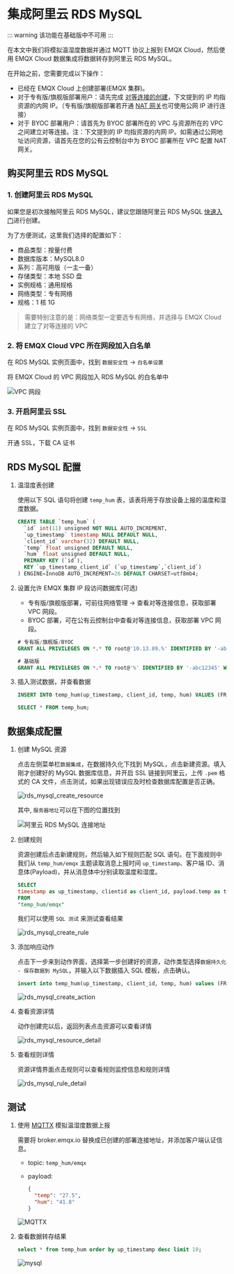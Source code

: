 # 集成阿里云 RDS MySQL

::: warning
该功能在基础版中不可用
:::

在本文中我们将模拟温湿度数据并通过 MQTT 协议上报到 EMQX Cloud，然后使用 EMQX Cloud 数据集成将数据转存到阿里云 RDS MySQL。

在开始之前，您需要完成以下操作：

- 已经在 EMQX Cloud 上创建部署(EMQX 集群)。
- 对于专有版/旗舰版部署用户：请先完成 [对等连接的创建](../deployments/vpc_peering.md)，下文提到的 IP 均指资源的内网 IP。（专有版/旗舰版部署若开通 [NAT 网关](../vas/nat-gateway.md)也可使用公网 IP 进行连接）
- 对于 BYOC 部署用户：请首先为 BYOC 部署所在的 VPC 与资源所在的 VPC 之间建立对等连接。注：下文提到的 IP 均指资源的内网 IP。如需通过公网地址访问资源，请首先在您的公有云控制台中为 BYOC 部署所在 VPC 配置 NAT 网关。

## 购买阿里云 RDS MySQL

### 1. 创建阿里云 RDS MySQL

如果您是初次接触阿里云 RDS MySQL，建议您跟随阿里云 RDS MySQL [快速入门](https://help.aliyun.com/document_detail/96036.html)进行创建。

为了方便测试，这里我们选择的配置如下：

- 商品类型：按量付费
- 数据库版本：MySQL8.0
- 系列：高可用版（一主一备）
- 存储类型：本地 SSD 盘
- 实例规格：通用规格
- 网络类型：专有网络
- 规格：1 核 1G

> 需要特别注意的是：网络类型一定要选专有网络，并选择与 EMQX Cloud 建立了对等连接的 VPC

### 2. 将 EMQX Cloud VPC 所在网段加入白名单

在 RDS MySQL 实例页面中，找到 `数据安全性` -> `白名单设置`

将 EMQX Cloud 的 VPC 网段加入 RDS MySQL 的白名单中

![VPC 网段](./_assets/aliyun_mysql_vpc_info.png)

### 3. 开启阿里云 SSL

在 RDS MySQL 实例页面中，找到 `数据安全性` -> `SSL`

开通 SSL，下载 CA 证书

## RDS MySQL 配置

1. 温湿度表创建

   使用以下 SQL 语句将创建 `temp_hum` 表，该表将用于存放设备上报的温度和湿度数据。

   ```sql
   CREATE TABLE `temp_hum` (
     `id` int(11) unsigned NOT NULL AUTO_INCREMENT,
     `up_timestamp` timestamp NULL DEFAULT NULL,
     `client_id` varchar(32) DEFAULT NULL,
     `temp` float unsigned DEFAULT NULL,
     `hum` float unsigned DEFAULT NULL,
     PRIMARY KEY (`id`),
     KEY `up_timestamp_client_id` (`up_timestamp`,`client_id`)
   ) ENGINE=InnoDB AUTO_INCREMENT=26 DEFAULT CHARSET=utf8mb4;
   ```

2. 设置允许 EMQX 集群 IP 段访问数据库(可选)

   - 专有版/旗舰版部署，可前往网络管理 → 查看对等连接信息，获取部署 VPC 网段。
   - BYOC 部署，可在公有云控制台中查看对等连接信息，获取部署 VPC 网段。

   ```sql
   # 专有版/旗舰版/BYOC
   GRANT ALL PRIVILEGES ON *.* TO root@'10.13.89.%' IDENTIFIED BY '-abc12345' WITH GRANT OPTION;

   # 基础版
   GRANT ALL PRIVILEGES ON *.* TO root@'%' IDENTIFIED BY '-abc12345' WITH GRANT OPTION;
   ```

3. 插入测试数据，并查看数据

   ```sql
   INSERT INTO temp_hum(up_timestamp, client_id, temp, hum) VALUES (FROM_UNIXTIME(1603963414), 'temp_hum-001', 19.1, 55);
   
   SELECT * FROM temp_hum;
   ```

## 数据集成配置

1. 创建 MySQL 资源

   点击左侧菜单栏`数据集成`，在数据持久化下找到 MySQL，点击新建资源。填入刚才创建好的 MySQL 数据库信息，并开启 SSL 链接到阿里云，上传 `.pem` 格式的 CA 文件，点击测试，如果出现错误应及时检查数据库配置是否正确。

   ![rds_mysql_create_resource](./_assets/rds_mysql_create_resource.png)

   其中, `服务器地圵`可以在下图的位置找到

   ![阿里云 RDS MySQL 连接地址](./_assets/aliyun_mysql_address.png)

2. 创建规则

   资源创建后点击新建规则，然后输入如下规则匹配 SQL 语句。在下面规则中我们从 `temp_hum/emqx` 主题读取消息上报时间 `up_timestamp`、客户端 ID、消息体(Payload)，并从消息体中分别读取温度和湿度。

   ```sql
   SELECT
   timestamp as up_timestamp, clientid as client_id, payload.temp as temp, payload.hum as hum
   FROM
   "temp_hum/emqx"
   ```

   我们可以使用 `SQL 测试` 来测试查看结果

   ![rds_mysql_create_rule](./_assets/rds_mysql_create_rule.png)

3. 添加响应动作

   点击下一步来到动作界面，选择第一步创建好的资源，动作类型选择`数据持久化 - 保存数据到 MySQL`，并输入以下数据插入 SQL 模板，点击确认。

   ```sql
   insert into temp_hum(up_timestamp, client_id, temp, hum) values (FROM_UNIXTIME(${up_timestamp}/1000), ${client_id}, ${temp}, ${hum})
   ```

   ![rds_mysql_create_action](./_assets/rds_mysql_create_action.png)

4. 查看资源详情

   动作创建完以后，返回列表点击资源可以查看详情

   ![rds_mysql_resource_detail](./_assets/rds_mysql_resource_detail.png)

5. 查看规则详情
   
   资源详情界面点击规则可以查看规则监控信息和规则详情

   ![rds_mysql_rule_detail](./_assets/rds_mysql_rule_detail.png)

## 测试

1. 使用 [MQTTX](https://mqttx.app/) 模拟温湿度数据上报

   需要将 broker.emqx.io 替换成已创建的部署连接地址，并添加客户端认证信息。

    - topic: `temp_hum/emqx`
    - payload:

      ```json
      {
        "temp": "27.5",
        "hum": "41.8"
      }
      ```

   ![MQTTX](./_assets/rdsmysql_mqttx_publish.png)

2. 查看数据转存结果

   ```sql
   select * from temp_hum order by up_timestamp desc limit 10;
   ```

   ![mysql](./_assets/rdsmysql_query_result.png)
